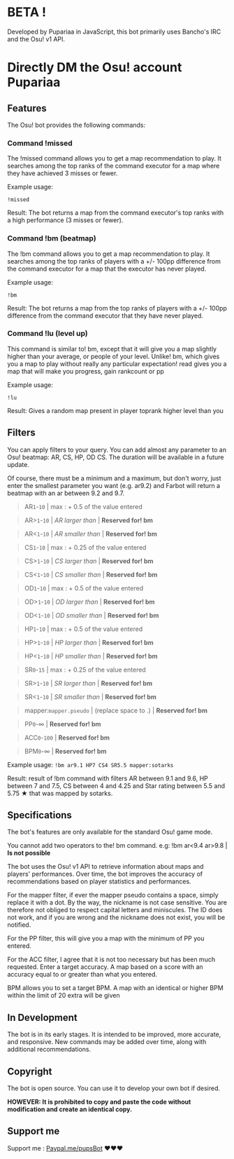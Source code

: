 # BETA !

Developed by Pupariaa in JavaScript, this bot primarily uses Bancho's IRC and the Osu! v1 API.


# **Directly DM the Osu! account Pupariaa**
## Features
The Osu! bot provides the following commands:

### Command !missed
The !missed command allows you to get a map recommendation to play. It searches among the top ranks of the command executor for a map where they have achieved 3 misses or fewer.

Example usage:

`!missed`

Result: The bot returns a map from the command executor's top ranks with a high performance (3 misses or fewer).

### Command !bm (beatmap)
The !bm command allows you to get a map recommendation to play. It searches among the top ranks of players with a +/- 100pp difference from the command executor for a map that the executor has never played.

Example usage:

`!bm`

Result: The bot returns a map from the top ranks of players with a +/- 100pp difference from the command executor that they have never played.

### Command !lu (level up)
This command is similar to! bm, except that it will give you a map slightly higher than your average, or people of your level. Unlike! bm, which gives you a map to play without really any particular expectation! read gives you a map that will make you progress, gain rankcount or pp

Example usage:

`!lu`

Result: Gives a random map present in player toprank higher level than you
## Filters
You can apply filters to your query. 
You can add almost any parameter to an Osu! beatmap:
AR, CS, HP, OD CS. The duration will be available in a future update. 

Of course, there must be a minimum and a maximum, but don't worry, just enter the smallest parameter you want (e.g. ar9.2) and Farbot will return a beatmap with an ar between 9.2 and 9.7.

> AR`1`-`10` | max : + 0.5 of the value entered 

> AR>`1`-`10` | _AR larger than_  | **Reserved for! bm**

> AR<`1`-`10` | _AR smaller than_  | **Reserved for! bm**

> CS`1`-`10` | max : + 0.25 of the value entered

> CS>`1`-`10` | _CS larger than_ | **Reserved for! bm**

> CS<`1`-`10` | _CS smaller than_ | **Reserved for! bm**

> OD`1`-`10` | max : + 0.5 of the value entered 

> OD>`1`-`10` | _OD larger than_ | **Reserved for! bm**

> OD<`1`-`10` | _OD smaller than_ | **Reserved for! bm**

> HP`1`-`10` | max : + 0.5 of the value entered 

> HP>`1`-`10` | _HP larger than_ | **Reserved for! bm**

> HP<`1`-`10` | _HP smaller than_ | **Reserved for! bm**

> SR`0`-`15` | max : + 0.25 of the value entered 

> SR>`1`-`10` | _SR larger than_ | **Reserved for! bm**

> SR<`1`-`10` | _SR smaller than_ | **Reserved for! bm**

> mapper:`mapper.pseudo` | (replace space to .) | **Reserved for! bm**

> PP`0`-∞ | **Reserved for! bm**

> ACC`0`-`100` | **Reserved for! bm**

> BPM`0`-∞ | **Reserved for! bm**


Example usage:
`!bm ar9.1 HP7 CS4 SR5.5 mapper:sotarks`

Result: result of !bm command with filters AR between 9.1 and 9.6, HP between 7 and 7.5, CS between 4 and 4.25 and Star rating between 5.5 and 5.75 ★ that was mapped by sotarks. 

## Specifications
The bot's features are only available for the standard Osu! game mode.

You cannot add two operators to the! bm command.
e.g: !bm ar<9.4 ar>9.8 | **Is not possible**

The bot uses the Osu! v1 API to retrieve information about maps and players' performances.
Over time, the bot improves the accuracy of recommendations based on player statistics and performances.

For the mapper filter, if ever the mapper pseudo contains a space, simply replace it with a dot. By the way, the nickname is not case sensitive. You are therefore not obliged to respect capital letters and miniscules. The ID does not work, and if you are wrong and the nickname does not exist, you will be notified.

For the PP filter, this will give you a map with the minimum of PP you entered.

For the ACC filter, I agree that it is not too necessary but has been much requested. 
Enter a target accuracy. A map based on a score with an accuracy equal to or greater than what you entered. 

BPM allows you to set a target BPM. A map with an identical or higher BPM within the limit of 20 extra will be given


## In Development
The bot is in its early stages. It is intended to be improved, more accurate, and responsive.
New commands may be added over time, along with additional recommendations.

## Copyright
The bot is open source. You can use it to develop your own bot if desired.

**HOWEVER: It is prohibited to copy and paste the code without modification and create an identical copy.**

## Support me
Support me : [Paypal.me/pupsBot](https://paypal.me/pupsBot) ♥♥♥
